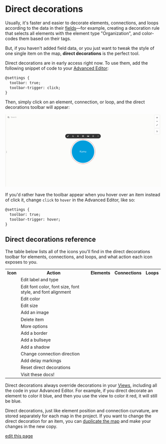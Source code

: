 # Direct decorations

Usually, it's faster and easier to decorate elements, connections, and loops according to the data in their [fields](/guides/fields.html)—for example, creating a decoration rule that selects all elements with the element type "Organization", and color-codes them based on their tags.

But, if you haven't added field data, or you just want to tweak the style of one single item on the map, **direct decorations** is the perfect tool.

Direct decorations are in early access right now. To use them, add the following snippet of code to your [Advanced Editor](/overview/view-editors.html#advanced-editor):

```
@settings {
  toolbar: true;
  toolbar-trigger: click;
}
```

Then, simply click on an element, connection, or loop, and the direct decorations toolbar will appear:

![direct decorations toolbar](/images/direct-decoration-toolbar.png)

If you'd rather have the toolbar appear when you hover over an item instead of click it, change `click` to `hover` in the Advanced Editor, like so:

```
@settings {
  toolbar: true;
  toolbar-trigger: hover;
}
```


## Direct decorations reference

The table below lists all of the icons you'll find in the direct decorations toolbar for elements, connections, and loops, and what action each icon exposes to you.

<table class="table borderless">
  <tbody>
    <tr>
      <th class="text-center">Icon</th>
      <th class="text-left">Action</th>
      <th class="text-center">Elements</th>
      <th class="text-center">Connections</th>
      <th class="text-center">Loops</th>
    </tr>
    <tr>
      <td class="text-center"><i class="fa fa-pencil"></i></td>
      <td>Edit label and type</td>
      <td class="text-center"><i class="fa fa-check"></i></td>
      <td class="text-center"><i class="fa fa-check"></i></td>
      <td class="text-center"><i class="fa fa-check"></i></td>
    </tr>
    <tr>
      <td class="text-center"><i class="fa fa-font"></i></td>
      <td>Edit font color, font size, font style, and font alignment</td>
      <td class="text-center"><i class="fa fa-check"></i></td>
      <td class="text-center"><i class="fa fa-check"></i></td>
      <td class="text-center"><i class="fa fa-check"></i></td>
    </tr>
    <tr>
      <td class="text-center"><i class="fa fa-tint"></i></td>
      <td>Edit color</td>
      <td class="text-center"><i class="fa fa-check"></i></td>
      <td class="text-center"><i class="fa fa-check"></i></td>
      <td class="text-center"><i class="fa fa-check"></i></td>
    </tr>
    <tr>
      <td class="text-center"><i class="fa fa-arrows-alt"></i></td>
      <td>Edit size</td>
      <td class="text-center"><i class="fa fa-check"></i></td>
      <td class="text-center"><i class="fa fa-check"></i></td>
      <td class="text-center"></td>
    </tr>
    <tr>
      <td class="text-center"><i class="fa fa-picture-o"></i></td>
      <td>Add an image</td>
      <td class="text-center"><i class="fa fa-check"></i></td>
      <td class="text-center"></i></td>
      <td class="text-center"></i></td>
    </tr>
    <tr>
      <td class="text-center"><i class="fa fa-trash-o"></i></td>
      <td>Delete item</td>
      <td class="text-center"><i class="fa fa-check"></i></td>
      <td class="text-center"><i class="fa fa-check"></i></td>
      <td class="text-center"><i class="fa fa-check"></i></td>
    </tr>
    <tr>
      <td class="text-center"><i class="fa fa-ellipsis-h"></i></td>
      <td>More options</td>
      <td class="text-center"><i class="fa fa-check"></i></td>
      <td class="text-center"><i class="fa fa-check"></i></td>
      <td class="text-center"><i class="fa fa-check"></i></td>
    </tr>
    <tr>
      <td class="text-center"><i class="fa fa-circle-o"></i></td>
      <td>Add a border</td>
      <td class="text-center"><i class="fa fa-check"></i></td>
      <td class="text-center"></td>
      <td class="text-center"></td>
    </tr>
    <tr>
      <td class="text-center"><i class="fa fa-dot-circle-o"></i></td>
      <td>Add a bullseye</td>
      <td class="text-center"><i class="fa fa-check"></i></td>
      <td class="text-center"></td>
      <td class="text-center"></td>
    </tr>
    <tr>
      <td class="text-center"><i class="fa fa-adjust"></i></td>
      <td>Add a shadow</td>
      <td class="text-center"><i class="fa fa-check"></i></td>
      <td class="text-center"></td>
      <td class="text-center"></td>
    </tr>
    <tr>
      <td class="text-center"><i class="fa fa-exchange"></i></td>
      <td>Change connection direction</td>
      <td class="text-center"></td>
      <td class="text-center"><i class="fa fa-check"></i></td>
      <td class="text-center"></td>
    </tr>
    <tr>
      <td class="text-center"><i class="fa fa-hourglass-half"></i></td>
      <td>Add delay markings</td>
      <td class="text-center"></td>
      <td class="text-center"><i class="fa fa-check"></i></td>
      <td class="text-center"></td>
    </tr>
    <tr>
      <td class="text-center"><i class="fa fa-eye-slash"></i></td>
      <td>Reset direct decorations</td>
      <td class="text-center"><i class="fa fa-check"></i></td>
      <td class="text-center"><i class="fa fa-check"></i></td>
      <td class="text-center"><i class="fa fa-check"></i></td>
    </tr>
    <tr>
      <td class="text-center"><i class="fa fa-question"></i></td>
      <td>Visit these docs!</td>
      <td class="text-center"><i class="fa fa-check"></i></td>
      <td class="text-center"><i class="fa fa-check"></i></td>
      <td class="text-center"><i class="fa fa-check"></i></td>
    </tr>
  </tbody>
</table>


<div class="alert alert-info">
  <p>
    Direct decorations always override decorations in your <a href="/guides/views.html" class="alert-link">Views</a>, including all the code in your Advanced Editor. For example, if you direct decorate an element to color it blue, and then you use the view to color it red, it will still be blue.
  </p>
</div>

<div class="alert alert-info">
  <p>
    Direct decorations, just like element position and connection curvature, are stored separately for each map in the project. If you want to change the direct decoration for an item, you can <a href="/overview/settings.html#map-settings" class="alert-link">duplicate the map</a> and make your changes in the new copy.
  </p>
</div>


<span class="edit-link"><a href="https://github.com/kumu/docs/blob/master/guides/direct-decorations.md" target="_blank"><i class="fa fa-github"></i> edit this page</a></span>